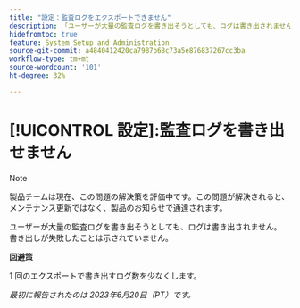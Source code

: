 ```yaml
---
title: "設定：監査ログをエクスポートできません"
description: 「ユーザーが大量の監査ログを書き出そうとしても、ログは書き出されません。 輸出が失敗した兆候はみられない」と述べた。
hidefromtoc: true
feature: System Setup and Administration
source-git-commit: a4840412420ca7987b68c73a5e876837267cc3ba
workflow-type: tm+mt
source-wordcount: '101'
ht-degree: 32%

---
```



# [!UICONTROL 設定]:監査ログを書き出せません

>[!NOTE]
>
>製品チームは現在、この問題の解決策を評価中です。この問題が解決されると、メンテナンス更新ではなく、製品のお知らせで通達されます。

ユーザーが大量の監査ログを書き出そうとしても、ログは書き出されません。 書き出しが失敗したことは示されていません。

**回避策**

1 回のエクスポートで書き出すログ数を少なくします。

_最初に報告されたのは 2023年6月20日（PT）です。_
